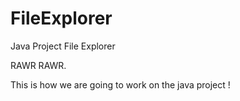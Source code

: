 FileExplorer
============

Java Project File Explorer


RAWR RAWR.

This is how we are going to work on the java project !
